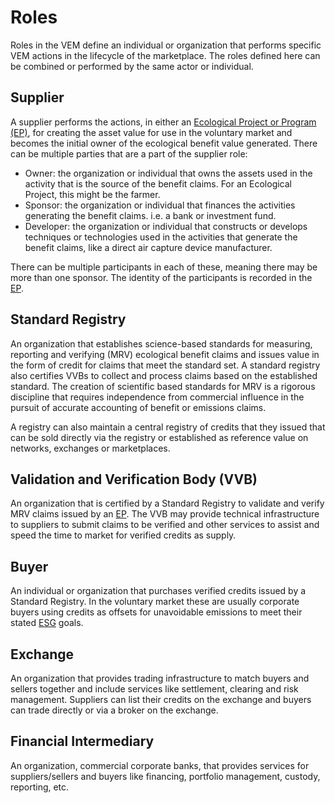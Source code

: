 # Roles

Roles in the VEM define an individual or organization that performs specific VEM actions in the lifecycle of the marketplace. The roles defined here can be combined or performed by the same actor or individual.

## Supplier

A supplier performs the actions, in either an [Ecological Project or Program (EP)](supply/ep.md), for creating the asset value for use in the voluntary market and becomes the initial owner of the ecological benefit value generated. There can be multiple parties that are a part of the supplier role:

- Owner: the organization or individual that owns the assets used in the activity that is the source of the benefit claims. For an Ecological Project, this might be the farmer.
- Sponsor: the organization or individual that finances the activities generating the benefit claims. i.e. a bank or investment fund.
- Developer: the organization or individual that constructs or develops techniques or technologies used in the activities that generate the benefit claims, like a direct air capture device manufacturer.

There can be multiple participants in each of these, meaning there may be more than one sponsor. The identity of the participants is recorded in the [EP](supply/ep.md).

## Standard Registry

An organization that establishes science-based standards for measuring, reporting and verifying (MRV) ecological benefit claims and issues value in the form of credit for claims that meet the standard set. A standard registry also certifies VVBs to collect and process claims based on the established standard. The creation of scientific based standards for MRV is a rigorous discipline that requires independence from commercial influence in the pursuit of accurate accounting of benefit or emissions claims.

A registry can also maintain a central registry of credits that they issued that can be sold directly via the registry or established as reference value on networks, exchanges or marketplaces.

## Validation and Verification Body (VVB)

An organization that is certified by a Standard Registry to validate and verify MRV claims issued by an [EP](supply/ep.md). The VVB may provide technical infrastructure to suppliers to submit claims to be verified and other services to assist and speed the time to market for verified credits as supply.

## Buyer

An individual or organization that purchases verified credits issued by a Standard Registry. In the voluntary market these are usually corporate buyers using credits as offsets for unavoidable emissions to meet their stated [ESG](https://www.investopedia.com/terms/e/environmental-social-and-governance-esg-criteria.asp) goals.

## Exchange

An organization that provides trading infrastructure to match buyers and sellers together and include services like settlement, clearing and risk management. Suppliers can list their credits on the exchange and buyers can trade directly or via a broker on the exchange.

## Financial Intermediary

An organization, commercial corporate banks, that provides services for suppliers/sellers and buyers like financing, portfolio management, custody, reporting, etc.